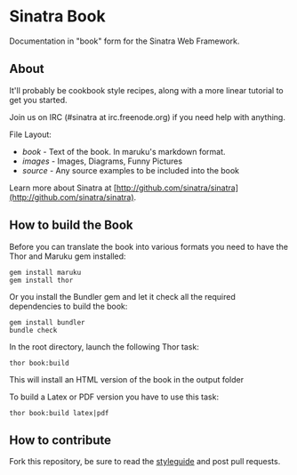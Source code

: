 Sinatra Book
============

Documentation in "book" form for the Sinatra Web Framework.

About
-----

It'll probably be cookbook style recipes, along with a more linear tutorial to get you started.

Join us on IRC (#sinatra at irc.freenode.org) if you need help with anything.

File Layout:

* _book_   - Text of the book.  In maruku's markdown format.
* _images_ - Images, Diagrams, Funny Pictures
* _source_ - Any source examples to be included into the book

Learn more about Sinatra at 
[http://github.com/sinatra/sinatra](http://github.com/sinatra/sinatra).


How to build the Book
---------------------

Before you can translate the book into various formats you need to 
have the Thor and Maruku gem installed:

    gem install maruku
    gem install thor

Or you install the Bundler gem and let it check all the required dependencies to build the book:

    gem install bundler
    bundle check

In the root directory, launch the following Thor task:

    thor book:build

This will install an HTML version of the book in the output folder

To build a Latex or PDF version you have to use this task:
    
    thor book:build latex|pdf

How to contribute
-----------------

Fork this repository, be sure to read the [styleguide](http://github.com/sinatra/sinatra-book/wiki/How-to-contribute) and post pull requests.
